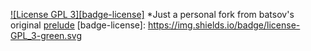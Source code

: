 [![License GPL 3][badge-license]](http://www.gnu.org/licenses/gpl-3.0.txt)
*Just a personal fork from batsov's original [prelude](https://github.com/bbatsov/prelude)
[badge-license]: https://img.shields.io/badge/license-GPL_3-green.svg
